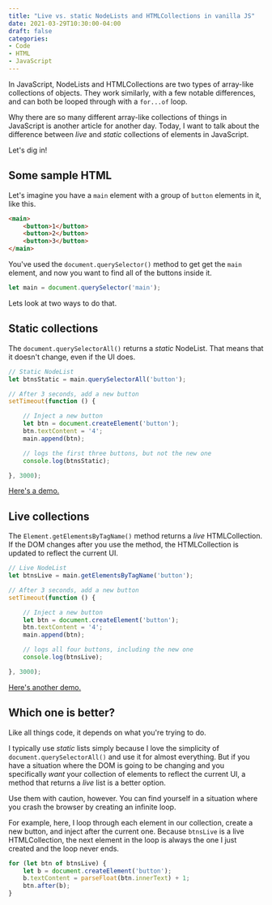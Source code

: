 ```yaml
---
title: "Live vs. static NodeLists and HTMLCollections in vanilla JS"
date: 2021-03-29T10:30:00-04:00
draft: false
categories:
- Code
- HTML
- JavaScript
---
```


In JavaScript, NodeLists and HTMLCollections are two types of array-like collections of objects. They work similarly, with a few notable differences, and can both be looped through with a `for...of` loop.

Why there are so many different array-like collections of things in JavaScript is another article for another day. Today, I want to talk about the difference between _live_ and _static_ collections of elements in JavaScript.

Let's dig in!

## Some sample HTML

Let's imagine you have a `main` element with a group of `button` elements in it, like this.

```html
<main>
	<button>1</button>
	<button>2</button>
	<button>3</button>
</main>
```

You've used the `document.querySelector()` method to get get the `main` element, and now you want to find all of the buttons inside it.

```js
let main = document.querySelector('main');
```

Lets look at two ways to do that.

## Static collections

The `document.querySelectorAll()` returns a _static_ NodeList. That means that it doesn't change, even if the UI does.

```js
// Static NodeList
let btnsStatic = main.querySelectorAll('button');

// After 3 seconds, add a new button
setTimeout(function () {

	// Inject a new button
	let btn = document.createElement('button');
	btn.textContent = '4';
	main.append(btn);

	// logs the first three buttons, but not the new one
	console.log(btnsStatic);

}, 3000);
```

[Here's a demo.](https://codepen.io/cferdinandi/pen/wvgzWpW)

## Live collections

The `Element.getElementsByTagName()` method returns a _live_ HTMLCollection. If the DOM changes after you use the method, the HTMLCollection is updated to reflect the current UI.

```js
// Live NodeList
let btnsLive = main.getElementsByTagName('button');

// After 3 seconds, add a new button
setTimeout(function () {

	// Inject a new button
	let btn = document.createElement('button');
	btn.textContent = '4';
	main.append(btn);

	// logs all four buttons, including the new one
	console.log(btnsLive);

}, 3000);
```

[Here's another demo.](https://codepen.io/cferdinandi/pen/VwPKjXJ)

## Which one is better?

Like all things code, it depends on what you're trying to do.

I typically use _static_ lists simply because I love the simplicity of `document.querySelectorAll()` and use it for almost everything. But if you have a situation where the DOM is going to be changing and you specifically _want_ your collection of elements to reflect the current UI, a method that returns a _live_ list is a better option.

Use them with caution, however. You can find yourself in a situation where you crash the browser by creating an infinite loop.

For example, here, I loop through each element in our collection, create a new button, and inject after the current one. Because `btnsLive` is a live HTMLCollection, the next element in the loop is always the one I just created and the loop never ends.

```js
for (let btn of btnsLive) {
	let b = document.createElement('button');
	b.textContent = parseFloat(btn.innerText) + 1;
	btn.after(b);
}
```